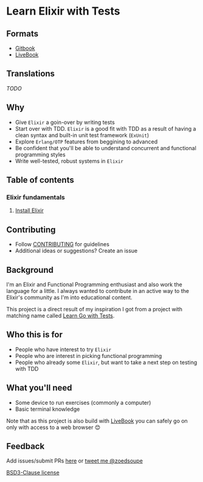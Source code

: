 <!-- README START -->

# Learn Elixir with Tests

## Formats

- [Gitbook](https://zoedsoupe.gitbook.io/learn-elixir-with-tests)
- [LiveBook](#)

## Translations

_TODO_

## Why

- Give `Elixir` a goin-over by writing tests
- Start over with TDD. `Elixir` is a good fit with TDD as a result of having a clean syntax and built-in unit test framework (`ExUnit`)
- Explore `Erlang/OTP` features from beggining to advanced
- Be confident that you'll be able to understand concurrent and functional programming styles
- Write well-tested, robust systems in `Elixir`

## Table of contents

### Elixir fundamentals

1. [Install Elixir]()

## Contributing

- Follow [CONTRIBUTING](./CONTRIBUTING) for guidelines
- Additional ideas or suggestions? Create an issue

## Background

I'm an Elixir and Functional Programming enthusiast and also work the language for a little. I always wanted to contribute in an active way to the Elixir's community as I'm into educational content.

This project is a direct result of my inspiration I got from a project with matching name called [Learn Go with Tests](https://github.com/quii/learn-go-with-tests).

## Who this is for

- People who have interest to try `Elixir`
- People who are interest in picking functional programming
- People who already some `Elixir`, but want to take a next step on testing with TDD

## What you'll need

- Some device to run exercises (commonly a computer)
- Basic terminal knowledge

Note that as this project is also build with [LiveBook](https://github.com/livebook-dev/livebook) you can safely go on only with access to a web browser 😊

## Feedback

Add issues/submit PRs [here](https://github.com/zoedsoupe/learn-elixir-with-tests) or [tweet me @zoedsoupe](https://twitter.com/zoedsoupe)

[BSD3-Clause license](./LICENSE)

<!-- README END -->
